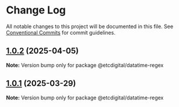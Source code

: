 # Change Log

All notable changes to this project will be documented in this file.
See [Conventional Commits](https://conventionalcommits.org) for commit guidelines.

## [1.0.2](https://github.com/etcdigital/packages/compare/@etcdigital/datatime-regex@1.0.1...@etcdigital/datatime-regex@1.0.2) (2025-04-05)

**Note:** Version bump only for package @etcdigital/datatime-regex





## [1.0.1](https://github.com/etcdigital/packages/compare/@etcdigital/datatime-regex@1.0.0...@etcdigital/datatime-regex@1.0.1) (2025-03-29)

**Note:** Version bump only for package @etcdigital/datatime-regex

